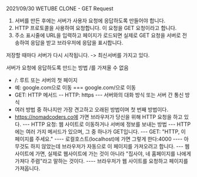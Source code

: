2021/09/30 WETUBE CLONE - GET Request

1. 서버를 만든 후에는 서버가 사용자 요청에 응답하도록 만들어야 합니다.
2. HTTP 프로토콜을 사용하여 요청합니다. 이 요청을 GET 요청이라고 합니다.
3. 주소 표시줄에 URL을 입력하고 페이지가 로드되면 실제로 GET 요청을 서버로 전송하여 응답을 받고 브라우저에 응답을 표시합니다.

저장할 때마다 서버가 다시 시작됩니다.
-> 최신서버를 가지고 있다.

서버가 요청에 응답하도록 만드는 방법
/를 가져올 수 없음
- /: 루트 또는 서버의 첫 페이지
- 예: google.com으로 이동 === google.com/으로 이동
- GET: HTTP 메서드
-- HTTP: https
--- 서버와의 대화 방식 또는 서버 간 통신 방식
- 여러 방법 중 하나지만 가장 견고하고 오래된 방법이며 첫 번째 방법이다.
- https://nomadcoders.co에 가면 브라우저가 당신을 위해 HTTP 요청을 하고 있다.
--- HTTP 요청: 웹 사이트로 이동하거나 서버에 정보를 보내는 방법
--- HTTP에는 여러 가지 메서드가 있으며, 그 중 하나가 GET입니다.
--- GET: "HTTP, 이 페이지를 주세요."
---- 로컬호스트(localhost)에 가면 그렇게 한다:4000
---- 아무것도 하지 않았는데 브라우저가 자동으로 이 페이지를 가져오려고 합니다.
--- 웹사이트에 가면, 실제로 웹사이트에 가는 것이 아니라 "집사야, 네 홈페이지를 나에게 가져다 주렴"라고 말하는 것이다.
---- 브라우저가 웹 사이트를 요청하고 페이지를 가져옵니다.